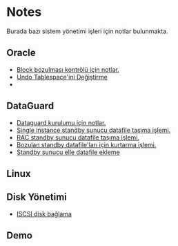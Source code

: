 # Notes


Burada bazı sistem yönetimi işleri için notlar bulunmakta. 


## Oracle

- [Block bozulması kontrölü için notlar.]
- [Undo Tablespace'ini Değiştirme]
- 
## DataGuard

- [Dataguard kurulumu için notlar.]
- [Single instance standby sunucu datafile taşıma işlemi.]
- [RAC standby sunucu datafile taşıma işlemi.]
- [Bozulan standby datafile'ları için kurtarma işlemi.]
- [Standby sunucu elle datafile ekleme]

## Linux


## Disk Yönetimi

- [ISCSI disk bağlama]

## Demo


[Block bozulması kontrölü için notlar.]: <https://github.com/snnttldb13/Notes/blob/main/BlockCorruption.md>
[Undo Tablespace'ini Değiştirme]:<https://github.com/snnttldb13/Notes/blob/main/undo_tablespace_change.md>

[Dataguard kurulumu için notlar.]: <https://github.com/snnttldb13/Notes/blob/main/dg_kur.md>
[Single instance standby sunucu datafile taşıma işlemi.]: <https://github.com/snnttldb13/Notes/blob/main/Standby_datafile_rename.md>
[RAC standby sunucu datafile taşıma işlemi.]:<https://github.com/snnttldb13/Notes/blob/main/RAC_datafile_rename.md>
[Bozulan standby datafile'ları için kurtarma işlemi.]:<https://github.com/snnttldb13/Notes/blob/main/Standby_recover_datafile.md>
[Standby sunucu elle datafile ekleme]:<https://github.com/snnttldb13/Notes/blob/main/Standby_add_datafile_manually.md>


[ISCSI disk bağlama]:<https://github.com/snnttldb13/Notes/blob/main/ISCSI_disk_mount.md>
